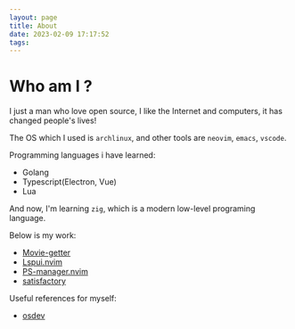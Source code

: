 ```yaml
---
layout: page
title: About
date: 2023-02-09 17:17:52
tags:
---
```


# Who am I ?

I just a man who love open source, I like the Internet and computers, it has changed people's lives!

The OS which I used is `archlinux`, and other tools are `neovim`, `emacs`, `vscode`.

Programming languages ​​i have learned:

-   Golang
-   Typescript(Electron, Vue)
-   Lua

And now, I'm learning `zig`, which is a modern low-level programing language.

Below is my work:

-   [Movie-getter](https://github.com/jinzhongjia/movie-getter)
-   [Lspui.nvim](https://github.com/jinzhongjia/LspUI.nvim)
-   [PS-manager.nvim](https://github.com/jinzhongjia/PS_manager.nvim)
-   [satisfactory](https://github.com/jinzhongjia/satisfactory)

Useful references for myself:

- [osdev](https://wiki.osdev.org/Main_Page)
